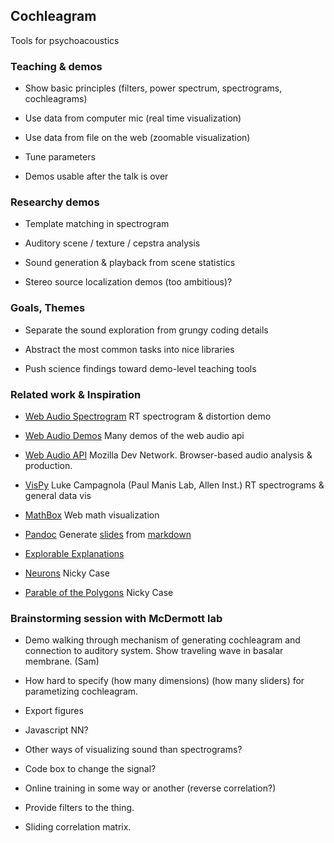 Cochleagram
-----------

Tools for psychoacoustics

### Teaching & demos

- Show basic principles
  (filters, power spectrum, spectrograms, cochleagrams)

- Use data from computer mic (real time visualization)

- Use data from file on the web (zoomable visualization)

- Tune parameters 

- Demos usable after the talk is over

### Researchy demos

- Template matching in spectrogram

- Auditory scene / texture / cepstra analysis

- Sound generation & playback from scene statistics

- Stereo source localization demos (too ambitious)?


### Goals, Themes

- Separate the sound exploration from grungy coding details

- Abstract the most common tasks into nice libraries

- Push science findings toward demo-level teaching tools

### Related work & Inspiration

- [Web Audio Spectrogram](https://webaudiodemos.appspot.com/input/index.html) RT spectrogram & distortion demo

- [Web Audio Demos](http://webaudiodemos.appspot.com/) Many demos of the web audio api

- [Web Audio API](https://developer.mozilla.org/en-US/docs/Web/API/Web_Audio_API) Mozilla Dev Network. Browser-based audio analysis & production.

- [VisPy](https://www.youtube.com/watch?v=_3YoaeoiIFI) Luke Campagnola (Paul Manis Lab, Allen Inst.) RT spectrograms & general data vis

- [MathBox](https://acko.net/blog/mathbox2/) Web math visualization

- [Pandoc](http://pandoc.org) Generate [slides](http://web.mit.edu/greghale/Public/thesis/build/index.html) from [markdown](https://github.com/imalsogreg/RetroProject/blob/master/thesis/thesis.org)

- [Explorable Explanations](http://explorableexplanations.com/)

- [Neurons](http://ncase.me/neurons/) Nicky Case

- [Parable of the Polygons](http://ncase.me/polygons/) Nicky Case

### Brainstorming session with McDermott lab

- Demo walking through mechanism of generating cochleagram and connection to auditory system. Show traveling wave in basalar membrane. (Sam)

- How hard to specify (how many dimensions) (how many sliders) for parametizing cochleagram.

- Export figures

- Javascript NN?

- Other ways of visualizing sound than spectrograms?

- Code box to change the signal?

- Online training in some way or another (reverse correlation?)

- Provide filters to the thing.

- Sliding correlation matrix.



